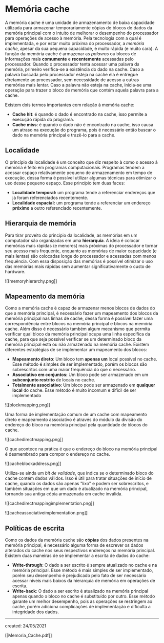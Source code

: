 # Memória cache
A memória cache é uma unidade de armazenamento de baixa capacidade utilizada para armazenar temporariamente cópias de blocos de dados da memória principal com o intuito de melhorar o desempenho do processador para operações de acesso à memória. Pela tecnologia com a qual é implementada, e por estar muito próxima do processador, a *memória cache*, apesar da sua pequena capacidade, é muito rápida (e muito cara).
A função da memória cache é armazenar as *palavras* ou blocos de informações mais **comumente** e **recentemente** acessadas pelo processador. Quando o processador tenta acessar uma palavra da memória, primeiro verifica-se a existência do dado na cache. Caso a palavra buscada pelo processador esteja na cache ela é entregue diretamente ao processador, sem necessidade de acesso a outras memórias mais lentar. Caso a palavra não esteja na cache, inicia-se uma operação para trazer o bloco de memória que contém aquela palavra para a cache.

Existem dois termos importantes com relação à memória cache:

- **Cache hit**: é quando o dado é encontrado na cache, isso permite a execução rápida do programa.
- **Cache miss**: é quando o dado não é encontrado na cache, isso causa um atraso na execução do programa, pois é necessário então buscar o dado na memória principal e trazê-lo para a cache.

## Localidade
O princípio da localidade é um conceito que diz respeito à como o acesso á memória é feito em programas computacionais. Programas tendem a acessar espaço relativamente pequeno de armazenamento em tempo de execução, dessa forma é possível utilizar algumas técnicas para otimizar o uso desse pequeno espaço.
Esse princípio tem duas faces:

- **Localidade temporal:** um programa tende a referenciar endereços que já foram referenciados recentemente.
- **Localidade espacial:** um programa tende a referenciar um endereço **próximo** a outro referenciado recentemente.

## Hierarquia de memória
Para tirar proveito do princípio da localidade, as memórias em um computador são organizadas em uma **hierarquia**. A ideia é colocar memórias mais rápidas (e menores) mais próximas do processador e tornar seu acesso mais frequente, enquanto as memórias de maior capacidade (e mais lentas) são colocadas longe do processador e acessadas com menos frequência.
Com essa disposição das memórias é possível otimizar o uso das memórias mais rápidas sem aumentar significativamente o custo de hardware.

![[memoryhierarchy.png]]

## Mapeamento da memória
Como a memória cache é capaz de armazenar menos blocos de dados do que a memória principal, é necessário fazer um mapeamento dos blocos da memória principal nas linhas de cache, dessa forma é possível fazer uma correspondência entre blocos na memória principal e blocos na memória cache. Além disso é necessário também algum mecanismo que permita verificar qual bloco da memória principal ocupa uma linha específica da cache, para que seja possível verificar se um determinado bloco da memória principal está ou não armazenado na memória cache.
Existem diferentes estratégias de se implementar um mapeamento dos blocos:

- **Mapeamento direto**: Um bloco tem **apenas um** local possível no cache. Esse método é simples de ser implementado, porém os blocos são sobrescritos com uma maior frequência do que o necessário.
- **Associativo em conjuntos**: Um bloco pode ser armazenado em um **subconjunto restrito** de locais no cache.
- **Totalmente associativo**: Um bloco pode ser armazenado em **qualquer local** do cache. Esse método é muito incomum e difícil de ser implementado

![[blockmapping.png]]

Uma forma de implementação comum de um cache com mapeamento direto e mapeamento associativo é através do módulo da divisão do endereço do bloco na memória principal pela quantidade de blocos do cache.

![[cachedirectmapping.png]]

O que acontece na prática é que o endereço do bloco na memória principal é desmembrado para compor o endereço no cache.

![[cacheblockaddress.png]]

Utiliza-se ainda um *bit de validade*, que indica se o determinado bloco do cache contém dados válidos. Isso é útil para tratar situações de início de cache, quando os dados são apenas "lixo" e podem ser sobrescritos, e também situações em que um dado é atualizado na memória principal, tornando sua antiga cópia armazenada em cache inválida.

![[cachedirectmappingimplementation.png]]

![[cacheassociativeimplementation.png]]

## Políticas de escrita
Como os dados da memória cache são **cópias** dos dados presentes na memória principal, é necessário alguma forma de escrever os dados alterados do cache nos seus respectivos endereços na memória principal. Existem duas maneiras de se implementar a escrita de dados do cache:

- **Write-through**: O dado a ser escrito é sempre atualizado no cache e na memória principal. Esse método é mais simples de ser implementado, porém seu desempenho é prejudicado pelo fato de ser necessário acessar níveis mais baixos da hierarquia de memória em operações de escrita.
- **Write-back**: O dado a ser escrito é atualizado na memória principal apenas quando o bloco no cache é substituído por outro. Esse método garante um melhor desempenho, pois as operações se restringem ao cache, porém adiciona complicações de implementação e dificulta a integridade dos dados.

---

created: 24/05/2021

[[Memoria_Cache.pdf]]

